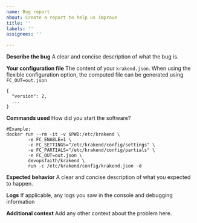 ```yaml
---
name: Bug report
about: Create a report to help us improve
title: ''
labels: ''
assignees: ''

---
```


**Describe the bug**
A clear and concise description of what the bug is.

**Your configuration file**
The content of your `krakend.json`. When using the flexible configuration option, the computed file can be generated using `FC_OUT=out.json`
```
{
  "version": 2,
  ...
}
```
**Commands used**
How did you start the software?
```
#Example:
docker run --rm -it -v $PWD:/etc/krakend \
        -e FC_ENABLE=1 \
        -e FC_SETTINGS="/etc/krakend/config/settings" \
        -e FC_PARTIALS="/etc/krakend/config/partials" \
        -e FC_OUT=out.json \
        devopsfaith/krakend \
        run -c /etc/krakend/config/krakend.json -d
```
**Expected behavior**
A clear and concise description of what you expected to happen.

**Logs**
If applicable, any logs you saw in the console and debugging information

**Additional context**
Add any other context about the problem here.
